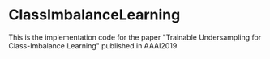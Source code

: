 # ClassImbalanceLearning
This is the implementation code for the paper "Trainable Undersampling for Class-Imbalance Learning" published in AAAI2019
